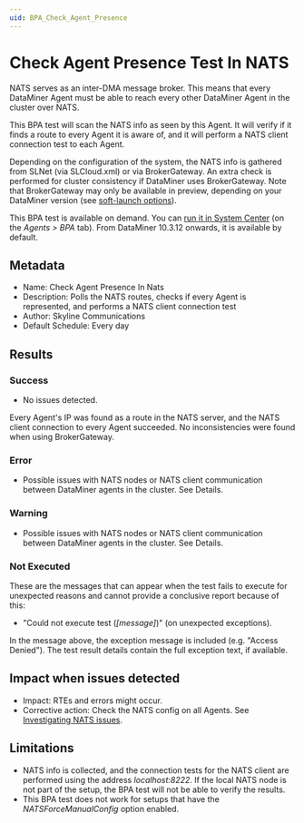 ```yaml
---
uid: BPA_Check_Agent_Presence
---
```


# Check Agent Presence Test In NATS

NATS serves as an inter-DMA message broker. This means that every DataMiner Agent must be able to reach every other DataMiner Agent in the cluster over NATS.

This BPA test will scan the NATS info as seen by this Agent. It will verify if it finds a route to every Agent it is aware of, and it will perform a NATS client connection test to each Agent.

Depending on the configuration of the system, the NATS info is gathered from SLNet (via SLCloud.xml) or via BrokerGateway. An extra check is performed for cluster consistency if DataMiner uses BrokerGateway. Note that BrokerGateway may only be available in preview, depending on your DataMiner version (see [soft-launch options](xref:Overview_of_Soft_Launch_Options#brokergateway)).

This BPA test is available on demand. You can [run it in System Center](xref:Running_BPA_tests) (on the *Agents > BPA* tab). From DataMiner 10.3.12 onwards, it is available by default.

## Metadata

- Name: Check Agent Presence In Nats
- Description: Polls the NATS routes, checks if every Agent is represented, and performs a NATS client connection test
- Author: Skyline Communications
- Default Schedule: Every day

## Results

### Success

- No issues detected.

Every Agent's IP was found as a route in the NATS server, and the NATS client connection to every Agent succeeded. No inconsistencies were found when using BrokerGateway.

### Error

- Possible issues with NATS nodes or NATS client communication between DataMiner agents in the cluster. See Details.

### Warning

- Possible issues with NATS nodes or NATS client communication between DataMiner agents in the cluster. See Details.

### Not Executed

These are the messages that can appear when the test fails to execute for unexpected reasons and cannot provide a conclusive report because of this:

- "Could not execute test (*[message]*)" (on unexpected exceptions).

In the message above, the exception message is included (e.g. "Access Denied"). The test result details contain the full exception text, if available.

## Impact when issues detected

- Impact: RTEs and errors might occur.
- Corrective action: Check the NATS config on all Agents. See [Investigating NATS issues](xref:Investigating_NATS_Issues).

## Limitations

- NATS info is collected, and the connection tests for the NATS client are performed using the address *localhost:8222*. If the local NATS node is not part of the setup, the BPA test will not be able to verify the results.
- This BPA test does not work for setups that have the *NATSForceManualConfig* option enabled.
